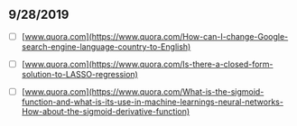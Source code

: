 ## 9/28/2019

- [ ] [www.quora.com](https://www.quora.com/How-can-I-change-Google-search-engine-language-country-to-English)

- [ ] [www.quora.com](https://www.quora.com/Is-there-a-closed-form-solution-to-LASSO-regression)

- [ ] [www.quora.com](https://www.quora.com/What-is-the-sigmoid-function-and-what-is-its-use-in-machine-learnings-neural-networks-How-about-the-sigmoid-derivative-function)

